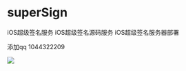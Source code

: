 # superSign
iOS超级签名服务
iOS超级签名源码服务
iOS超级签名服务器部署

添加qq 1044322209



![](http://fattwo.oss-cn-beijing.aliyuncs.com/nm14v.jpeg)


